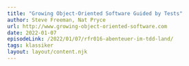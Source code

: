 ```yaml
---
title: "Growing Object-Oriented Software Guided by Tests"
author: Steve Freeman, Nat Pryce
url: http://www.growing-object-oriented-software.com
date: 2022-01-07
episodeLink: /2022/01/07/rfr016-abenteuer-im-tdd-land/
tags: klassiker
layout: layout/content.njk
---
```

